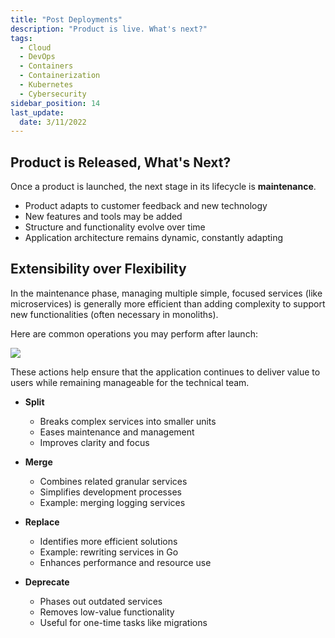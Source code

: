 ```yaml
---
title: "Post Deployments"
description: "Product is live. What's next?"
tags:
  - Cloud
  - DevOps
  - Containers
  - Containerization
  - Kubernetes
  - Cybersecurity
sidebar_position: 14
last_update:
  date: 3/11/2022
---
```




## Product is Released, What's Next?

Once a product is launched, the next stage in its lifecycle is **maintenance**. 

- Product adapts to customer feedback and new technology
- New features and tools may be added
- Structure and functionality evolve over time
- Application architecture remains dynamic, constantly adapting

## Extensibility over Flexibility

In the maintenance phase, managing multiple simple, focused services (like microservices) is generally more efficient than adding complexity to support new functionalities (often necessary in monoliths). 

Here are common operations you may perform after launch:

<div class='img-center'>

![](/img/docs/udacity-suse-2-edgecase.png)

</div>

These actions help ensure that the application continues to deliver value to users while remaining manageable for the technical team.

- **Split**
  - Breaks complex services into smaller units
  - Eases maintenance and management
  - Improves clarity and focus

- **Merge**
  - Combines related granular services
  - Simplifies development processes
  - Example: merging logging services

- **Replace**
  - Identifies more efficient solutions
  - Example: rewriting services in Go
  - Enhances performance and resource use

- **Deprecate**
  - Phases out outdated services
  - Removes low-value functionality
  - Useful for one-time tasks like migrations

 
